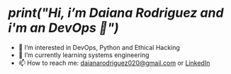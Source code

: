 # *print("Hi, i’m Daiana Rodriguez and i'm an DevOps 👋")*
- 👀 I’m interested in DevOps, Python and Ethical Hacking
- 🌱 I’m currently learning systems engineering
- 📫 How to reach me: daianarodriguez020@gmail.com or [LinkedIn](https://www.linkedin.com/in/daiana-rodriguez-291a98196/)

<!---
daianarodrig20/daianarodrig20 is a ✨ special ✨ repository because its `README.md` (this file) appears on your GitHub profile.
You can click the Preview link to take a look at your changes.
--->
